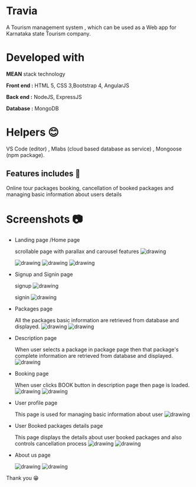 # Travia
A Tourism management system , which can be used as a Web app for Karnataka state Tourism company.

# Developed with

 **MEAN** stack technology
 
**Front end :** HTML 5, CSS 3,Bootstrap 4, AngularJS   

**Back end :** NodeJS, ExpressJS

**Database :** MongoDB 

# Helpers :blush:
VS Code (editor) , Mlabs (cloud based database as service) , Mongoose (npm package).


## Features includes :muscle: 
Online tour packages booking, cancellation of booked packages and managing basic information about users details

# Screenshots :camera:
* Landing page /Home page

   scrollable page with parallax and carousel features
  <img src="./screenshots/home.JPG" alt="drawing"   width="auto" /> 
  
  <img src="./screenshots/home1.JPG" alt="drawing"  width="auto"/>
 
  <img src="./screenshots/home2.JPG" alt="drawing"  width="auto"/> 
 
  <img src="./screenshots/home3.JPG" alt="drawing"  width="auto"/>

* Signup and Signin page

  signup
  <img src="./screenshots/signup.JPG" alt="drawing"  width="auto"/>

  signin
  <img src="./screenshots/login.JPG" alt="drawing"  width="auto"/>


* Packages page

  All the packages basic information are retrieved from database and displayed. 
  <img src="./screenshots/package.JPG" alt="drawing"  width="auto"/>
  <img src="./screenshots/package1.JPG" alt="drawing"  width="auto"/>

* Description page
  
  When user selects a package in package page then that package's complete information are retrieved from database and displayed.
  <img src="./screenshots/details.JPG" alt="drawing"  width="auto"/>


* Booking page
  
  When user clicks BOOK button in description page then page is loaded.
  <img src="./screenshots/booking.JPG" alt="drawing"  width="auto"/>
  <img src="./screenshots/payment.JPG" alt="drawing"  width="auto"/>


* User profile page
  
  This page is used for managing basic information about user
  <img src="./screenshots/profile.JPG" alt="drawing"  width="auto"/>

* User Booked packages details page
  
  This page displays the details about user booked packages and also controls cancellation process
  <img src="./screenshots/empty.JPG" alt="drawing"  width="auto"/>
  <img src="./screenshots/booked.JPG" alt="drawing"  width="auto"/>

* About us page

  <img src="./screenshots/about.JPG" alt="drawing"  width="auto"/>
  <img src="./screenshots/about1.JPG" alt="drawing"  width="auto"/>


Thank you :grin:
